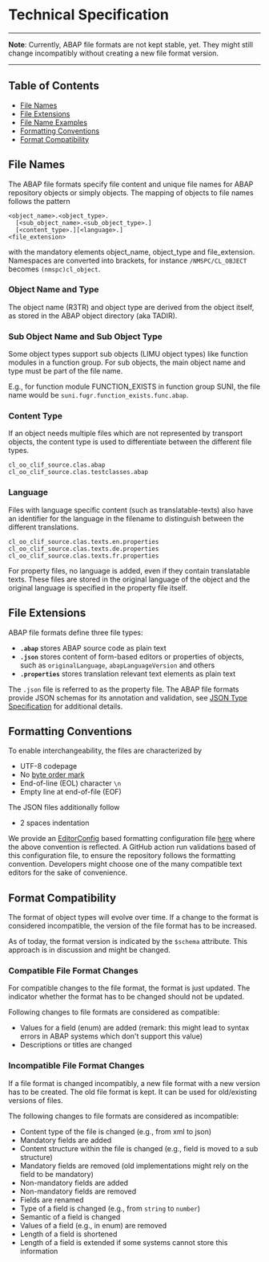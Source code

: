 # Technical Specification

---
**Note**: Currently, ABAP file formats are not kept stable, yet. They might still change incompatibly without creating a new file format version.

---

## Table of Contents
* [File Names](#File-Names)
* [File Extensions](#File-Extensions)
* [File Name Examples](#File-Name-Examples)
* [Formatting Conventions](#Formatting-Conventions)
* [Format Compatibility](#Format-Compatibility)

## File Names

The ABAP file formats specify file content and unique file names for ABAP repository objects or simply objects.
The mapping of objects to file names follows the pattern
```
<object_name>.<object_type>.
  [<sub_object_name>.<sub_object_type>.]
  [<content_type>.][<language>.]
<file_extension>
```
with the mandatory elements object_name, object_type and file_extension.
Namespaces are converted into brackets, for instance `/NMSPC/CL_OBJECT` becomes `(nmspc)cl_object`.

### Object Name and Type
The object name (R3TR) and object type are derived from the object itself, as stored in the ABAP object directory (aka TADIR).

### Sub Object Name and Sub Object Type

Some object types support sub objects (LIMU object types) like function modules in a function group. For sub objects, the main object name and type must be part of the file name.

E.g., for function module FUNCTION_EXISTS in function group SUNI, the file name would be `suni.fugr.function_exists.func.abap`.

### Content Type
If an object needs multiple files which are not represented by transport objects, the content type is used to differentiate between the different file types.
```
cl_oo_clif_source.clas.abap
cl_oo_clif_source.clas.testclasses.abap
```

### Language
Files with language specific content (such as translatable-texts) also have an identifier for the language in the filename to distinguish between the different translations.
```
cl_oo_clif_source.clas.texts.en.properties
cl_oo_clif_source.clas.texts.de.properties
cl_oo_clif_source.clas.texts.fr.properties
```
For property files, no language is added, even if they contain translatable texts.
These files are stored in the original language of the object and the original language is specified in the property file itself.

## File Extensions

ABAP file formats define three file types:
* **`.abap`** stores ABAP source code as plain text
* **`.json`** stores content of form-based editors or properties of objects, such as `originalLanguage`, `abapLanguageVersion` and others
* **`.properties`** stores translation relevant text elements as plain text

The `.json` file is referred to as the property file. The ABAP file formats provide JSON schemas for its annotation and validation, see [JSON Type Specification](./json.md) for additional details.

## Formatting Conventions
To enable interchangeability, the files are characterized by
* UTF-8 codepage
* No [byte order mark](https://en.wikipedia.org/wiki/Byte_order_mark)
* End-of-line (EOL) character `\n`
* Empty line at end-of-file (EOF)

The JSON files additionally follow
* 2 spaces indentation

We provide an [EditorConfig](https://editorconfig.org) based formatting configuration file [here](../.editorconfig) where the above convention is reflected.
A GitHub action run validations based of this configuration file, to ensure the repository follows the formatting convention.
Developers might choose one of the many compatible text editors for the sake of convenience.

## Format Compatibility

The format of object types will evolve over time. If a change to the format is considered incompatible, the version of the file format has to be increased.

As of today, the format version is indicated by the `$schema` attribute. This approach is in discussion and might be changed.

### Compatible File Format Changes

For compatible changes to the file format, the format is just updated. The indicator whether the format has to be changed should not be updated.

Following changes to file formats are considered as compatible:

- Values for a field (enum) are added (remark: this might lead to syntax errors in ABAP systems which don't support this value)
- Descriptions or titles are changed


### Incompatible File Format Changes

If a file format is changed incompatibly, a new file format with a new version has to be created. The old file format is kept. It can be used for old/existing versions of files.

The following changes to file formats are considered as incompatible:

- Content type of the file is changed (e.g., from xml to json)
- Mandatory fields are added
- Content structure within the file is changed (e.g., field is moved to a sub structure)
- Mandatory fields are removed  (old implementations might rely on the field to be mandatory)
- Non-mandatory fields are added
- Non-mandatory fields are removed
- Fields are renamed
- Type of a field is changed (e.g., from `string` to `number`)
- Semantic of a field is changed
- Values of a field (e.g., in enum) are removed
- Length of a field is shortened
- Length of a field is extended if some systems cannot store this information
